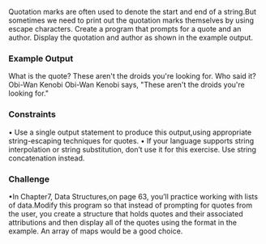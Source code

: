 Quotation marks are often used to denote the start and end of a string.But sometimes we need to print out the quotation marks themselves by using escape characters.
Create a program that prompts for a quote and an author.
Display the quotation and author as shown in the example output. 
### Example Output
What is the quote? These aren't the droids you're looking for.
Who said it? Obi-Wan Kenobi
Obi-Wan Kenobi says, "These aren't the droids you're looking for."

### Constraints
• Use a single output statement to produce this output,using appropriate string-escaping techniques for quotes.
• If your language supports string interpolation or string substitution, don’t use it for this exercise. Use string concatenation instead.

### Challenge
•In Chapter7, Data Structures,on page 63, you’ll practice working with lists of data.Modify this program so that instead of prompting for quotes from the user, you create a structure that holds quotes and their associated attributions and then  display all of the quotes using the format in the example.
An array of maps would be a good choice.